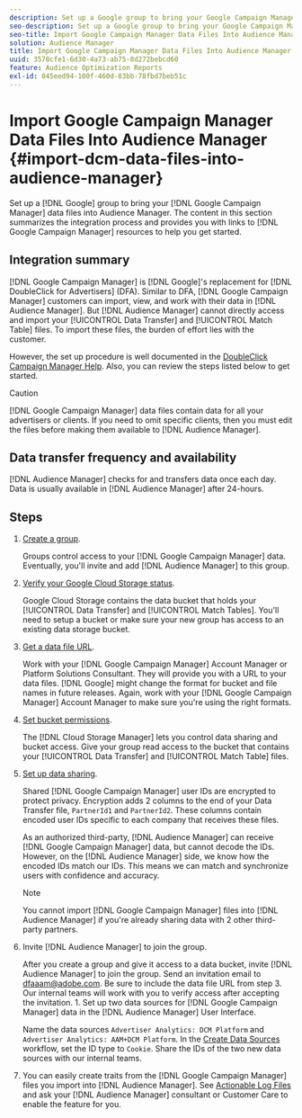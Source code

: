 ```yaml
---
description: Set up a Google group to bring your Google Campaign Manager data files into Audience Manager. The content in this section summarizes the integration process and provides you with links to Google Campaign Manager resources to help you get started.
seo-description: Set up a Google group to bring your Google Campaign Manager data files into Audience Manager. The content in this section summarizes the integration process and provides you with links to Google Campaign Manager resources to help you get started.
seo-title: Import Google Campaign Manager Data Files Into Audience Manager
solution: Audience Manager
title: Import Google Campaign Manager Data Files Into Audience Manager
uuid: 3578cfe1-6d30-4a73-ab75-8d272bebcd60
feature: Audience Optimization Reports
exl-id: 045eed94-100f-460d-83bb-78fbd7beb51c
---
```

# Import Google Campaign Manager Data Files Into Audience Manager {#import-dcm-data-files-into-audience-manager}

Set up a [!DNL Google] group to bring your [!DNL Google Campaign Manager] data files into Audience Manager. The content in this section summarizes the integration process and provides you with links to [!DNL Google Campaign Manager] resources to help you get started.

## Integration summary

[!DNL Google Campaign Manager] is [!DNL Google]'s replacement for [!DNL DoubleClick for Advertisers] (DFA). Similar to DFA, [!DNL Google Campaign Manager] customers can import, view, and work with their data in [!DNL Audience Manager]. But [!DNL Audience Manager] cannot directly access and import your [!UICONTROL Data Transfer] and [!UICONTROL Match Table] files. To import these files, the burden of effort lies with the customer.

However, the set up procedure is well documented in the [DoubleClick Campaign Manager Help](https://support.google.com/dcm/partner/answer/2941575?hl=en&ref_topic=6107456). Also, you can review the steps listed below to get started.

>[!CAUTION]
>
>[!DNL Google Campaign Manager] data files contain data for all your advertisers or clients. If you need to omit specific clients, then you must edit the files before making them available to [!DNL Audience Manager].

## Data transfer frequency and availability

[!DNL Audience Manager] checks for and transfers data once each day. Data is usually available in [!DNL Audience Manager] after 24-hours.

## Steps

1. [Create a group](https://support.google.com/dcm/partner/answer/3370419?hl=en&ref_topic=6107456).

   Groups control access to your [!DNL Google Campaign Manager] data. Eventually, you'll invite and add [!DNL Audience Manager] to this group.

1. [Verify your Google Cloud Storage status](https://support.google.com/dcm/partner/answer/3370481?hl=en&ref_topic=6107456).

   Google Cloud Storage contains the data bucket that holds your [!UICONTROL Data Transfer] and [!UICONTROL Match Tables]. You'll need to setup a bucket or make sure your new group has access to an existing data storage bucket.

1. [Get a data file URL](https://support.google.com/dcm/partner/answer/3370482?hl=en&ref_topic=6107456).

   Work with your [!DNL Google Campaign Manager] Account Manager or Platform Solutions Consultant. They will provide you with a URL to your data files. [!DNL Google] might change the format for bucket and file names in future releases. Again, work with your [!DNL Google Campaign Manager] Account Manager to make sure you're using the right formats.

1. [Set bucket permissions](https://cloud.google.com/storage/docs/cloud-console?csw=1#_bucketpermission).

   The [!DNL Cloud Storage Manager] lets you control data sharing and bucket access. Give your group read access to the bucket that contains your [!UICONTROL Data Transfer] and [!UICONTROL Match Table] files.

1. [Set up data sharing](https://support.google.com/dcm/partner/answer/6206106?hl=en).

   Shared [!DNL Google Campaign Manager] user IDs are encrypted to protect privacy. Encryption adds 2 columns to the end of your Data Transfer file, `PartnerId1` and `PartnerId2`. These columns contain encoded user IDs specific to each company that receives these files.

   As an authorized third-party, [!DNL Audience Manager] can receive [!DNL Google Campaign Manager] data, but cannot decode the IDs. However, on the [!DNL Audience Manager] side, we know how the encoded IDs match our IDs. This means we can match and synchronize users with confidence and accuracy.

   >[!NOTE]
   >You cannot import [!DNL Google Campaign Manager] files into [!DNL Audience Manager] if you're already sharing data with 2 other third-party partners.

1. Invite [!DNL Audience Manager] to join the group.

   After you create a group and give it access to a data bucket, invite [!DNL Audience Manager] to join the group. Send an invitation email to dfaaam@adobe.com. Be sure to include the data file URL from step 3. Our internal teams will work with you to verify access after accepting the invitation. 1. Set up two data sources for [!DNL Google Campaign Manager] data in the [!DNL Audience Manager] User Interface.

   Name the data sources `Advertiser Analytics: DCM Platform` and `Advertiser Analytics: AAM+DCM Platform`. In the [Create Data Sources](../../../features/manage-datasources.md#create-data-source) workflow, set the ID type to `Cookie`. Share the IDs of the two new data sources with our internal teams. 

1. You can easily create traits from the [!DNL Google Campaign Manager] files you import into [!DNL Audience Manager]. See [Actionable Log Files](../../../integration/media-data-integration/actionable-log-files.md) and ask your [!DNL Audience Manager] consultant or Customer Care to enable the feature for you.
